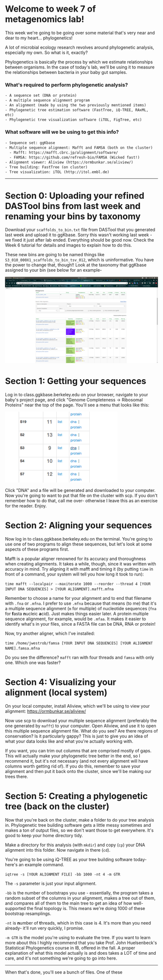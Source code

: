 # Welcome to week 7 of metagenomics lab!

This week we're going to be going over some material that's very near and dear to my heart... phylogenetics!

A lot of microbial ecology research revolves around phylogenetic analysis, especially my own. So what is it, exactly?

Phylogenetics is basically the process by which we estimate relationships between organisms. In the case of today's lab, we'll be using it to measure the relationships between bacteria in your baby gut samples.

### What's required to perform phylogenetic analysis?
    - A sequence set (DNA or protein)
    - A multiple sequence alignment program
    - An alignment (made by using the two previously mentioned items)
    - Phylogenetic tree estimation software (FastTree, iQ-TREE, RAxML, etc)
    - Phylogenetic tree visualization software (iTOL, FigTree, etc)
    
### What software will we be using to get this info?
    - Sequence set: ggKbase
    - Multiple sequence alignment: Mafft and FAMSA (both on the cluster)
      - Mafft: https://mafft.cbrc.jp/alignment/software/
      - FAMSA: https://github.com/refresh-bio/FAMSA (Wicked fast!)
    - Alignment viewer: Aliview (https://ormbunkar.se/aliview/)
    - Tree building: FastTree (on cluster)
    - Tree visualization: iTOL (http://itol.embl.de)
    
       
---

# Section 0: Uploading your refined DASTool bins from last week and renaming your bins by taxonomy

Download your `scaffolds_to_bin.txt` file from DASTool that you generated last week and upload it to ggKbase. Sorry this wasn't working last week - we fixed it just after lab ended. Everything should be good now. Check the Week 6 tutorial for details and images to explain how to do this.

These new bins are going to be named things like `S3_010_000X1_scaffolds_to_bin_tsv_012`, which is uninformative. You have the power to change that, though!! Look at the taxonomy that ggKbase assigned to your bin (see below for an example- 

![ggkbase_tax.png](ggkbase_tax.png)

# Section 1: Getting your sequences 

Log in to class.ggkbase.berkeley.edu on your browser, navigate to your baby's project page, and click "Genome Completeness -> Ribosomal Proteins" near the top of the page. You'll see a menu that looks like this:

![ggkbase_rps3.png](ggkbase_rps3.png)

Click "DNA" and a file will be generated and downloaded to your computer. Now you're going to want to put that file on the cluster with scp. If you don't remember how to do that, call me over- otherwise I leave this as an exercise for the reader. Enjoy.

# Section 2: Aligning your sequences

Now log in to class.ggkbase.berkeley.edu on the terminal. You're going to use one of two programs to align these sequences, but let's look at some aspects of these programs first.

Mafft is a popular aligner renowned for its accuracy and thoroughness when creating alignments. It takes a while, though, since it was written with accuracy in mind. Try aligning it with mafft and timing it (by putting `time` in front of a command, your system will tell you how long it took to run):

`time mafft --localpair --maxiterate 1000 --reorder --thread 4 [YOUR INPUT DNA SEQUENCES] > [YOUR ALIGNMENT].mafft.mfna`

Remember to choose a name for your alignment and to end that filename with `.fna` or `.mfna`. I prefer to use `.mfna` because that means (to me) that it's a multiple sequence alignment (`m` for multiple) of nucleotide sequences (`fna` for **f**asta **n**ucleic **a**cid). Just makes things easier later. A protein multiple sequence alignment, for example, would be `.mfaa`. It makes it easier to identify what's in your files, since a FASTA file can be DNA, RNA or protein!

Now, try another aligner, which I've installed:

`time /home/jwestrob/famsa [YOUR INPUT DNA SEQUENCES] [YOUR ALIGNMENT NAME].famsa.mfna`

Do you see the difference? `mafft` ran with four threads and `famsa` with only one. Which one was faster?

# Section 4: Visualizing your alignment (local system)

On your local computer, install Aliview, which we'll be using to view your alignment: https://ormbunkar.se/aliview/

Now use scp to download your multiple sequence alignment (preferably the one generated by `mafft`) to your computer. Open Aliview, and use it to open this multiple sequence alignment file. What do you see? Are there regions of conservation? Is it particularly gappy? This is just to give you an idea of what your data looks like and what you're actually working with. 

If you want, you can trim out columns that are comprised mostly of gaps. This will actually make your phylogenetic tree better in the end, so I recommend it, but it's not necessary (and not every alignment will have columns worth getting rid of). If you do this, remember to save your alignment and then put it back onto the cluster, since we'll be making our trees there.

# Section 5: Creating a phylogenetic tree (back on the cluster)

Now that you're back on the cluster, make a folder to do your tree analysis in. Phylogenetic tree building software gets a little messy sometimes and makes a ton of output files, so we don't want those to get everywhere. It's good to keep your home directory tidy. 

Make a directory for this analysis (with `mkdir`) and copy (`cp`) your DNA alignment into this folder. Now navigate in there (`cd`).

You're going to be using iQ-TREE as your tree building software today- here's an example command.

`iqtree -s [YOUR ALIGNMENT FILE] -bb 1000 -nt 4 -m GTR`

The `-s` parameter is just your input alignment. 

`-bb` is the number of bootstraps you use - essentially, the program takes a random subset of the columns in your alignment, makes a tree out of them, and compares all of them to the main tree to get an idea of how well-supported the final topology is. This means we're doing 1000 of these bootstrap resamplings. 

`-nt` is **n**umber of **t**hreads, which in this case is 4. It's more than you need already- it'll run very quickly, I promise. 

`-m GTR` is the model you're using to evaluate the tree. If you want to learn more about this I highly recommend that you take Prof. John Huelsenbeck's Statistical Phylogenetics course in IB, offered in the fall. A proper explanation of what this model actually is and does takes a LOT of time and care, and it's not something we're going to go into here.

---

When that's done, you'll see a bunch of files. One of these
